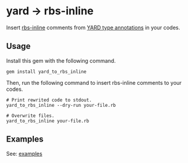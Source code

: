 # yard → rbs-inline

Insert [rbs-inline](https://github.com/soutaro/rbs-inline) comments from [YARD type annotations](https://yardoc.org/types.html) in your codes.

## Usage

Install this gem with the following command.

```console
gem install yard_to_rbs_inline
```

Then, run the following command to insert rbs-inline comments to your codes.

```console
# Print rewrited code to stdout.
yard_to_rbs_inline --dry-run your-file.rb

# Overwrite files.
yard_to_rbs_inline your-file.rb
```

## Examples

See: [examples](./examples)
